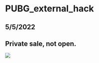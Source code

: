 # PUBG_external_hack
## 5/5/2022
## Private sale, not open.

![](https://github.com/ZZZ-Monster/Private_PUBG_external_hack/blob/main/1.png)
